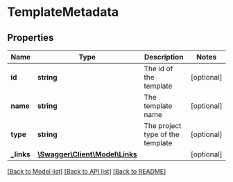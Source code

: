 # TemplateMetadata

## Properties
Name | Type | Description | Notes
------------ | ------------- | ------------- | -------------
**id** | **string** | The id of the template | [optional] 
**name** | **string** | The template name | [optional] 
**type** | **string** | The project type of the template | [optional] 
**_links** | [**\Swagger\Client\Model\Links**](Links.md) |  | [optional] 

[[Back to Model list]](../README.md#documentation-for-models) [[Back to API list]](../README.md#documentation-for-api-endpoints) [[Back to README]](../README.md)


